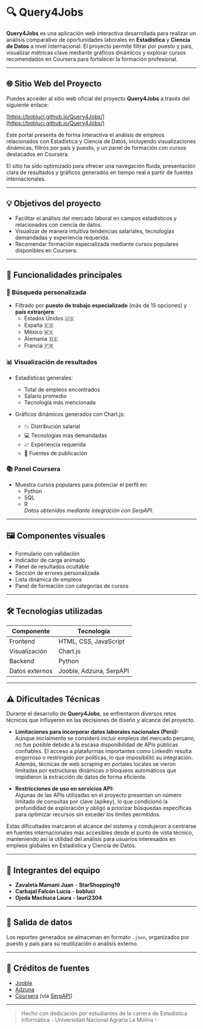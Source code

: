 # 🔍 Query4Jobs

**Query4Jobs** es una aplicación web interactiva desarrollada para realizar un análisis comparativo de oportunidades laborales en **Estadística** y **Ciencia de Datos** a nivel internacional. El proyecto permite filtrar por puesto y país, visualizar métricas clave mediante gráficos dinámicos y explorar cursos recomendados en Coursera para fortalecer la formación profesional.

---

## 🌐 Sitio Web del Proyecto

Puedes acceder al sitio web oficial del proyecto **Query4Jobs** a través del siguiente enlace:

[https://bobluci.github.io/Query4Jobs/](https://bobluci.github.io/Query4Jobs/)

Este portal presenta de forma interactiva el análisis de empleos relacionados con Estadística y Ciencia de Datos, incluyendo visualizaciones dinámicas, filtros por país y puesto, y un panel de formación con cursos destacados en Coursera.

El sitio ha sido optimizado para ofrecer una navegación fluida, presentación clara de resultados y gráficos generados en tiempo real a partir de fuentes internacionales.

---

## 💡 Objetivos del proyecto

- Facilitar el análisis del mercado laboral en campos estadísticos y relacionados con ciencia de datos.
- Visualizar de manera intuitiva tendencias salariales, tecnologías demandadas y experiencia requerida.
- Recomendar formación especializada mediante cursos populares disponibles en Coursera.

---

## 🚀 Funcionalidades principales

### 🧭 Búsqueda personalizada
- Filtrado por **puesto de trabajo especializado** (más de 15 opciones) y **país extranjero**:
  - Estados Unidos 🇺🇸
  - España 🇪🇸
  - México 🇲🇽
  - Alemania 🇩🇪
  - Francia 🇫🇷

### 📊 Visualización de resultados
- Estadísticas generales:
  - Total de empleos encontrados
  - Salario promedio
  - Tecnología más mencionada

- Gráficos dinámicos generados con Chart.js:
  - 📉 Distribución salarial
  - 💻 Tecnologías más demandadas
  - 📈 Experiencia requerida
  - 🏢 Fuentes de publicación

### 📚 Panel Coursera
- Muestra cursos populares para potenciar el perfil en:
  - Python
  - SQL
  - R  
*Datos obtenidos mediante integración con SerpAPI.*

---

## 🖼️ Componentes visuales

- Formulario con validación
- Indicador de carga animado
- Panel de resultados ocultable
- Sección de errores personalizada
- Lista dinámica de empleos
- Panel de formación con categorías de cursos

---

## 🛠️ Tecnologías utilizadas

| Componente     | Tecnología                  |
|----------------|-----------------------------|
| Frontend       | HTML, CSS, JavaScript       |
| Visualización  | Chart.js                    |
| Backend        | Python                      |
| Datos externos | Jooble, Adzuna, SerpAPI     |

---

## ⚠️ Dificultades Técnicas

Durante el desarrollo de **Query4Jobs**, se enfrentaron diversos retos técnicos que influyeron en las decisiones de diseño y alcance del proyecto.

- **Limitaciones para incorporar datos laborales nacionales (Perú):**  
  Aunque inicialmente se consideró incluir empleos del mercado peruano, no fue posible debido a la escasa disponibilidad de APIs públicas confiables. El acceso a plataformas importantes como LinkedIn resulta engorroso o restringido por políticas, lo que imposibilitó su integración. Además, técnicas de web scraping en portales locales se vieron limitadas por estructuras dinámicas o bloqueos automáticos que impidieron la extracción de datos de forma eficiente.

- **Restricciones de uso en servicios API:**  
  Algunas de las APIs utilizadas en el proyecto presentan un número limitado de consultas por clave (apikey), lo que condicionó la profundidad de exploración y obligó a priorizar búsquedas específicas para optimizar recursos sin exceder los límites permitidos.

Estas dificultades marcaron el alcance del sistema y condujeron a centrarse en fuentes internacionales más accesibles desde el punto de vista técnico, manteniendo así la utilidad del análisis para usuarios interesados en empleos globales en Estadística y Ciencia de Datos.

---

## 👥 Integrantes del equipo

- **Zavaleta Mamani Juan** - **StarShopping19**
- **Carbajal Falcón Lucía** - **bobluci**
- **Ojeda Machuca Laura** - **lauri2304**

---

## 📁 Salida de datos

Los reportes generados se almacenan en formato `.json`, organizados por puesto y país para su reutilización o análisis externo.

---

## 📌 Créditos de fuentes

- [Jooble](https://www.jooble.org/)
- [Adzuna](https://www.adzuna.com/)
- [Coursera](https://www.coursera.org/) (vía [SerpAPI](https://serpapi.com/))

---

> Hecho con dedicación por estudiantes de la carrera de Estadística Informática - Universidad Nacional Agraria La Molina ✨
